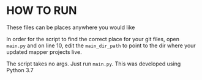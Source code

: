 # HOW TO RUN

These files can be places anywhere you would like

In order for the script to find the correct place for your git files, open `main.py` and on line 10, edit the `main_dir_path` to point to the dir where your updated mapper projects live. 

The script takes no args.  Just run `main.py`.  This was developed using Python 3.7